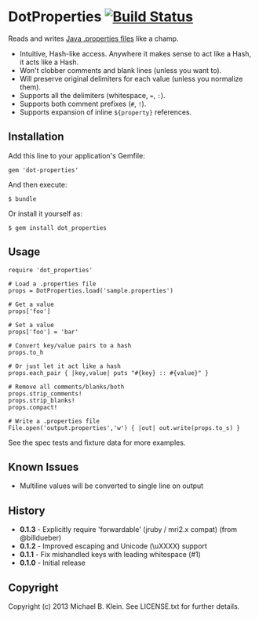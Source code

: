 # DotProperties [![Build Status](https://secure.travis-ci.org/mbklein/dot-properties.png)](http://travis-ci.org/mbklein/dot-properties)

Reads and writes [Java .properties files](http://en.wikipedia.org/wiki/.properties) like a champ.

* Intuitive, Hash-like access. Anywhere it makes sense to act like a Hash, it acts like a Hash.
* Won't clobber comments and blank lines (unless you want to).
* Will preserve original delimiters for each value (unless you normalize them).
* Supports all the delimiters (whitespace, `=`, `:`).
* Supports both comment prefixes (`#`, `!`).
* Supports expansion of inline `${property}` references.

## Installation

Add this line to your application's Gemfile:

    gem 'dot-properties'

And then execute:

    $ bundle

Or install it yourself as:

    $ gem install dot_properties

## Usage

    require 'dot_properties'

    # Load a .properties file
    props = DotProperties.load('sample.properties')

    # Get a value
    props['foo']

    # Set a value
    props['foo'] = 'bar'

    # Convert key/value pairs to a hash
    props.to_h

    # Or just let it act like a hash 
    props.each_pair { |key,value| puts "#{key} :: #{value}" }

    # Remove all comments/blanks/both
    props.strip_comments!
    props.strip_blanks!
    props.compact!

    # Write a .properties file
    File.open('output.properties','w') { |out| out.write(props.to_s) }

See the spec tests and fixture data for more examples.

## Known Issues

* Multiline values will be converted to single line on output

## History

- <b>0.1.3</b> - Explicitly require 'forwardable' (jruby / mri2.x compat) (from @billdueber)
- <b>0.1.2</b> - Improved escaping and Unicode (\uXXXX) support
- <b>0.1.1</b> - Fix mishandled keys with leading whitespace (#1)
- <b>0.1.0</b> - Initial release

## Copyright

Copyright (c) 2013 Michael B. Klein. See LICENSE.txt for further details.

